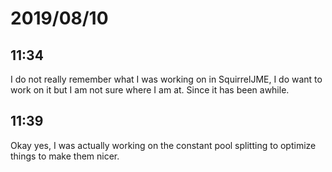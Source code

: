 # 2019/08/10

## 11:34

I do not really remember what I was working on in SquirrelJME, I do want to
work on it but I am not sure where I am at. Since it has been awhile.

## 11:39

Okay yes, I was actually working on the constant pool splitting to optimize
things to make them nicer.

